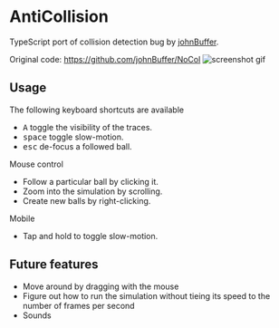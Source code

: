 # AntiCollision

TypeScript port of collision detection bug by [johnBuffer](https://github.com/johnBuffer).

Original code: https://github.com/johnBuffer/NoCol
![screenshot gif](./screenshots/screenshot.gif)

## Usage

The following keyboard shortcuts are available

- <kbd>A</kbd> toggle the visibility of the traces.
- <kbd>space</kbd> toggle slow-motion.
- <kbd>esc</kbd> de-focus a followed ball.

Mouse control

- Follow a particular ball by clicking it.
- Zoom into the simulation by scrolling.
- Create new balls by right-clicking.

Mobile

- Tap and hold to toggle slow-motion.

## Future features

- Move around by dragging with the mouse
- Figure out how to run the simulation without tieing its speed to the number of frames per second
- Sounds
